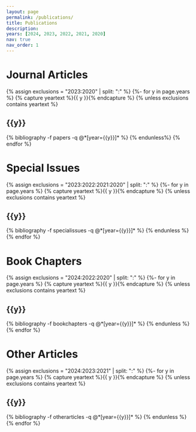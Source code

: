 ```yaml
---
layout: page
permalink: /publications/
title: Publications
description:
years: [2024, 2023, 2022, 2021, 2020]
nav: true
nav_order: 1
---
```

<!-- _pages/publications.md --> 
<div class="publications">
<h1>Journal Articles</h1>
{% assign exclusions = "2023:2020" | split: ":" %}
{%- for y in page.years %}
	{% capture yeartext %}{{ y }}{% endcapture %}
	{% unless exclusions contains yeartext %}
	  <h2 class="year">{{y}}</h2>
	  {% bibliography -f papers -q @*[year={{y}}]* %}
	{% endunless%}
{% endfor %}
<h1>Special Issues</h1>
{% assign exclusions = "2023:2022:2021:2020" | split: ":" %}
{%- for y in page.years %}
	{% capture yeartext %}{{ y }}{% endcapture %}
	{% unless exclusions contains yeartext %}
	  <h2 class="year">{{y}}</h2>
	  {% bibliography -f specialissues -q @*[year={{y}}]* %}
	{% endunless %}
{% endfor %}
<h1>Book Chapters</h1>
{% assign exclusions = "2024:2022:2020" | split: ":" %}
{%- for y in page.years %}
	{% capture yeartext %}{{ y }}{% endcapture %}
	{% unless exclusions contains yeartext %}
	  <h2 class="year">{{y}}</h2>
	  {% bibliography -f bookchapters -q @*[year={{y}}]* %}
	{% endunless %}
{% endfor %}
<h1>Other Articles</h1>
{% assign exclusions = "2024:2023:2021" | split: ":" %} 
{%- for y in page.years %}
	{% capture yeartext %}{{ y }}{% endcapture %}
	{% unless exclusions contains yeartext %}
	  <h2 class="year">{{y}}</h2>
	  {% bibliography -f otherarticles -q @*[year={{y}}]* %}
	{% endunless %}
{% endfor %}
</div>
